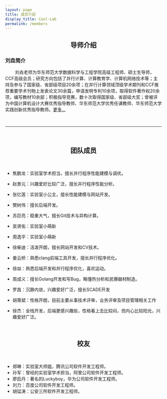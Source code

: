 ```yaml
---
layout: page
title: 成员介绍
display_title: Cool-Lab
permalink: /members
---
```


<center><h2><strong>导师介绍</strong></h2></center>

<h3><strong>刘垚简介</strong></h3>

&nbsp; &nbsp;&nbsp;&nbsp; &nbsp; 刘垚老师为华东师范大学数据科学与工程学院高级工程师、硕士生导师，CCF高级会员；研究方向包括了并行计算、计算教育学、计算机网络技术等；主持及参与了国家级、省部级项目20余项；在并行计算领域顶级学术期刊和CCF推荐重要学术刊物上发表论文30余篇，申请发明专利10余项，取得软件著作权20余项，编写教材10余部；积极指导竞赛，数十次取得国家级、省部级大奖；曾被评为中国计算机设计大赛优秀指导教师、华东师范大学优秀任课教师、华东师范大学实践创新优秀指导教师。[更多...](https://faculty.ecnu.edu.cn/_s37/ly2_6227/main.psp)

<br/>

****

<br/>

<center><h2><strong>团队成员</strong></h2></center>

<br/>

- 焦鹏龙：实验室学术担当，擅长并行程序性能建模与调优。

- 赵景元：兴趣爱好比较广泛，擅长并行程序性能分析。

- 张忆莲：实验室小公主，擅长性能建模与网站开发。

- 樊树伟：擅长后端开发。

- 苏巨亮：稳重大气，擅长Git技术与异构计算。

- 吴贤佑：实验室小萌新

- 周逸平：实验室小萌新

- 徐柴迪：活泼开朗，擅长网站开发和CV技术。

- 姜云桥：熟悉clang前端工具开发，擅长并行程序优化。

- 徐燚：熟悉后端开发和并行程序优化，喜欢运动。

- 周成义：擅长Golang开发和写Bug，略懂热分析和民爆器材制造。

- 罗昌：沉静内敛，兴趣爱好广泛，擅长SCADE开发

- 胡尊斌：性格开朗，目前主要从事技术评审，业务评审及项目管理相关工作

- 徐杰：全栈开发，后端更感兴趣些，性格看上去比较闷，但内心比较阳光，兴趣爱好广泛。

<br/>

<center><h2><strong>校友</strong></h2></center>

<br/>

- 郑琳：实验室大师姐，腾讯公司软件开发工程师。
- 孙军：曾经的实验室学术担当，阿里公司软件开发工程师。
- 廖启丹：著名的Luckyboy，华为公司软件开发工程师。
- 刘力：百度公司软件开发工程师。
- 胡锰涛：公安三所软件开发工程师。
<br/>
<br/>
<br/>

